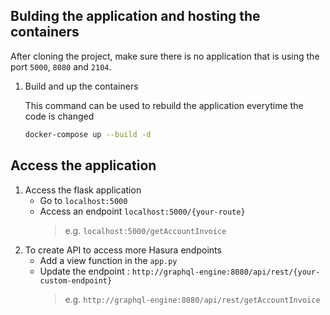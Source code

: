 ## Bulding the application and hosting the containers
After cloning the project, make sure there is no application that is using the port `5000`, `8080` and `2104`.
1. Build and up the containers

    This command can be used to rebuild the application everytime the code is changed 
    ```bash
    docker-compose up --build -d
    ```

## Access the application
1. Access the flask application
    - Go to `localhost:5000`
    - Access an endpoint `localhost:5000/{your-route}`
        > e.g. `localhost:5000/getAccountInvoice`
2. To create API to access more Hasura endpoints
    - Add a view function in the `app.py`
    - Update the endpoint : `http://graphql-engine:8080/api/rest/{your-custom-endpoint}`
        > e.g. `http://graphql-engine:8080/api/rest/getAccountInvoice`

